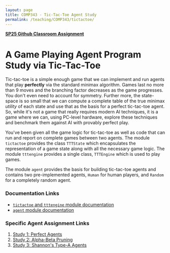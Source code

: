 ```yaml
---
layout: page
title: COMP343 - Tic-Tac-Toe Agent Study
permalink: /teaching/COMP343/tictactoe/
---
```


**[SP25 Github Classroom Assignment](https://classroom.github.com/a/ftYO47dE)**

# A Game Playing Agent Program Study via Tic-Tac-Toe  

Tic-tac-toe is a simple enough game that we can implement and run agents that play **perfectly** via the standard minimax algorithm. Games last no more than 9 moves and the branching factor decreases as the game progresses. You don't even need to account for symmetry. Further more, the state-space is so small that we can compute a complete table of the true minimax *utility* of each state and use that as the basis for a perfect tic-tac-toe agent. So, while it's not a game that really requires modern AI techniques, it is a game where we can, using PC-level hardware, explore these techniques and benchmark them against AI with provably perfect play. 

You've been given all the game logic for tic-tac-toe as well as code that can run and report on complete games between two agents. The module `tictactoe` provides the class `TTTState` which encapsulates the representation of a game state along with all the necessary game logic. The module `tttengine` provides a single class, `TTTEngine` which is used to play games. 

The module `agent` provides the basis for building tic-tac-toe agents and contains two pre-implemented agents, `Human` for human players, and `Random` for a completely random agent. 

### Documentation Links

*   [`tictactoe` and `tttengine` module documentation](/teaching/COMP343/tictactoe/tictactoe/)
*   [`agent` module documentation](/teaching/COMP343/tictactoe/agents/)

### Specific Agent Assignment Links

1.  [Study 1: Perfect Agents](/teaching/COMP343/tictactoe/study1/)
2.  [Study 2: Alpha-Beta Pruning](/teaching/COMP343/tictactoe/study2/)
3.  [Study 3: Shannon's Type-A Agents](/teaching/COMP343/tictactoe/study3/)

